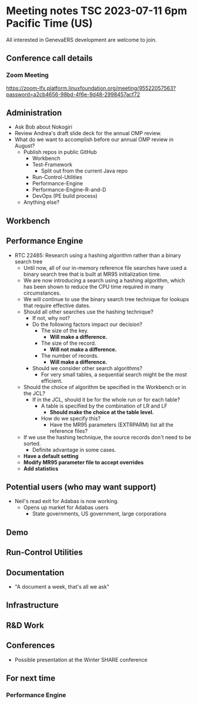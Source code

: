 # Meeting notes TSC 2023-07-11 6pm Pacific Time (US)
All interested in GenevaERS development are welcome to join.
## Conference call details
### Zoom Meeting
https://zoom-lfx.platform.linuxfoundation.org/meeting/95522057563?password=a2cb4656-98bd-4f6e-9d48-2998457acf72
## Administration
- Ask Bob about Nokogiri 
- Review Andrea's draft slide deck for the annual OMP review.
- What do we want to accomplish before our annual OMP review in August? 
  - Publish repos in public GitHub
    - Workbench
    - Test-Framework
      - Split out from the current Java repo 
    - Run-Control-Utilities
    - Performance-Engine 
    - Performance-Engine-R-and-D
    - DevOps (PE build process)
  - Anything else?  
## Workbench
## Performance Engine
- RTC 22485: Research using a hashing algorithm rather than a binary search tree
  - Until now, all of our in-memory reference file searches have used a binary search tree that is built at MR95 initialization time. 
  - We are now introducing a search using a hashing algorithm, which has been shown to reduce the CPU time required in many circumstances. 
  - We will continue to use the binary search tree technique for lookups that require effective dates.  
  - Should all other searches use the hashing technique? 
    - If not, why not? 
    - Do the following factors impact our decision? 
      - The size of the key.
        - **Will make a difference.**
      - The size of the record. 
        - **Will not make a difference.**
      - The number of records.  
        - **Will make a difference.**
    - Should we consider other search algorithms? 
      - For very small tables, a sequential search might be the most efficient. 
  - Should the choice of algorithm be specified in the Workbench or in the JCL?  
    - If in the JCL, should it be for the whole run or for each table?  
      - A table is specified by the combination of LR and LF  
        - **Should make the choice at the table level.**
      - How do we specify this? 
        - Have the MR95 parameters (EXTRPARM) list all the reference files? 
  - If we use the hashing technique, the source records don't need to be sorted. 
    - Definite advantage in some cases. 
  - **Have a default setting**
  - **Modify MR95 parameter file to accept overrides** 
  - **Add statistics**
## Potential users (who may want support)
- Neil's read exit for Adabas is now working.  
  - Opens up market for Adabas users 
    - State governments, US government, large corporations 
## Demo
## Run-Control Utilities 
## Documentation
- "A document a week, that's all we ask" 
## Infrastructure
## R&D Work
## Conferences 
- Possible presentation at the Winter SHARE conference 
## For next time 
### Performance Engine
